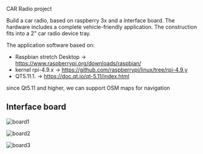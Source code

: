 CAR Radio project

Build a car radio, based on raspberry 3x and a interface board.
The hardware includes a complete vehicle-friendly application.
The construction fits into a 2" car radio device tray.

The application software based on:
- Raspbian stretch Desktop -> https://www.raspberrypi.org/downloads/raspbian/
- kernel rpi-4.9.x -> https://github.com/raspberrypi/linux/tree/rpi-4.9.y
- QT5.11.1.                -> https://doc.qt.io/qt-5.11/index.html

since Qt5.11 and higher, we can support OSM maps for navigation

Interface board
---------------
![board1](https://github.com/hj-arlt/rpi3-car-radio/tree/master/pictures/IMG_20171130_184029.png)

![board2](https://github.com/hj-arlt/rpi3-car-radio/tree/master/pictures/IMG_20171130_183857.png)

![board3](https://github.com/hj-arlt/rpi3-car-radio/tree/master/pictures/IMG_20171130_183708.png)

